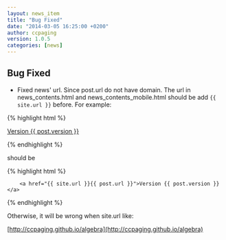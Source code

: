 ```yaml
---
layout: news_item
title: "Bug Fixed"
date: "2014-03-05 16:25:00 +0200"
author: ccpaging
version: 1.0.5
categories: [news]
---
```


Bug Fixed
-----

 * Fixed news' url.
   Since post.url do not have domain. The url in news_contents.html and news_contents_mobile.html should be add ``{{ site.url }}`` before.
   For example:

{% highlight html %}

   <a href="{{ post.url }}">Version {{ post.version }}</a>

{% endhighlight %}


   should be

{% highlight html %}

        <a href="{{ site.url }}{{ post.url }}">Version {{ post.version }}</a>

{% endhighlight %}

   Otherwise, it will be wrong when site.url like:

   [http://ccpaging.github.io/algebra](http://ccpaging.github.io/algebra)

